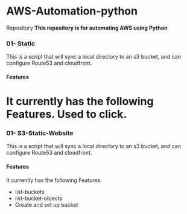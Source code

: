 # AWS-Automation-python
Repository
**This repository is for automating AWS using Python**

### 01- Static
This is a script that will sync a local directory to an s3 bucket, and can configure Route53 and cloudfront.

#### Features
It currently has the following Features. Used to click.
=======
### 01- S3-Static-Website

This is a script that will sync a local directory to an s3 bucket, and can configure Route53 and cloudfront.


#### Features
It currently has the following Features.


- list-buckets
- list-bucket-objects
- Create and set up bucket
